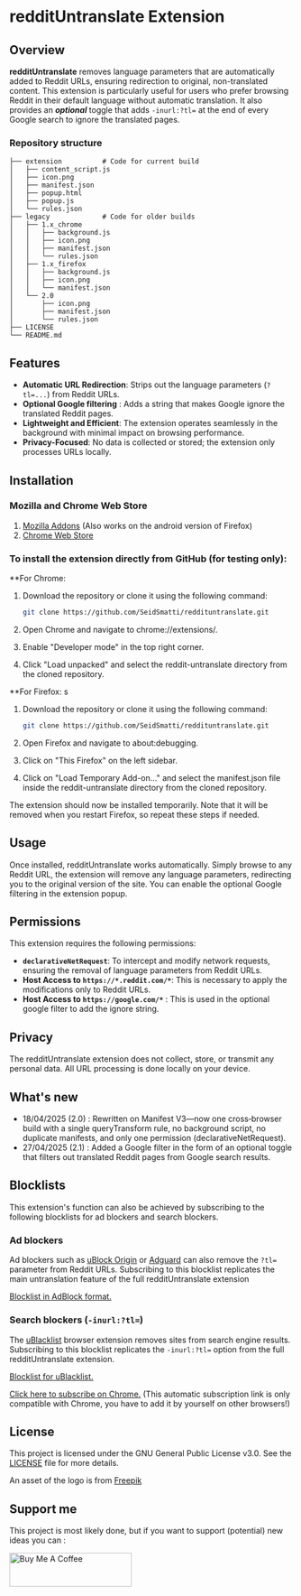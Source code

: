 # redditUntranslate Extension

## Overview

**redditUntranslate** removes language parameters that are automatically added to Reddit URLs, ensuring redirection to original, non-translated content. This extension is particularly useful for users who prefer browsing Reddit in their default language without automatic translation. It also provides an ***optional*** toggle that adds `-inurl:?tl=` at the end of every Google search to ignore the translated pages.

### Repository structure 
```text
├── extension          # Code for current build
│   ├── content_script.js
│   ├── icon.png
│   ├── manifest.json
│   ├── popup.html
│   ├── popup.js
│   └── rules.json
├── legacy             # Code for older builds
│   ├── 1.x_chrome
│   │   ├── background.js
│   │   ├── icon.png
│   │   ├── manifest.json
│   │   └── rules.json
│   ├── 1.x_firefox
│   │   ├── background.js
│   │   ├── icon.png
│   │   └── manifest.json
│   └── 2.0
│       ├── icon.png
│       ├── manifest.json
│       └── rules.json
├── LICENSE
└── README.md
```
## Features

- **Automatic URL Redirection**: Strips out the language parameters (`?tl=...`) from Reddit URLs.
- **Optional Google filtering** : Adds a string that makes Google ignore the translated Reddit pages.
- **Lightweight and Efficient**: The extension operates seamlessly in the background with minimal impact on browsing performance.
- **Privacy-Focused**: No data is collected or stored; the extension only processes URLs locally.

## Installation

### Mozilla and Chrome Web Store
1. [Mozilla Addons](https://addons.mozilla.org/addon/reddituntranslate/) (Also works on the android version of Firefox)
2. [Chrome Web Store](https://chromewebstore.google.com/detail/reddit-untranslate/eninkmbmgkpkcelmohdlgldafpkfpnaf)

### To install the extension directly from GitHub (for testing only):
**For Chrome:
1. Download the repository or clone it using the following command:

   ```sh
   git clone https://github.com/SeidSmatti/reddituntranslate.git
   ```


2. Open Chrome and navigate to chrome://extensions/.
3. Enable "Developer mode" in the top right corner.
4. Click "Load unpacked" and select the reddit-untranslate directory from the cloned repository.

**For Firefox:
s
1. Download the repository or clone it using the following command:
   ```sh
   git clone https://github.com/SeidSmatti/reddituntranslate.git
   ```

1. Open Firefox and navigate to about:debugging.
2. Click on "This Firefox" on the left sidebar.
3. Click on "Load Temporary Add-on..." and select the manifest.json file inside the reddit-untranslate directory from the cloned repository.

The extension should now be installed temporarily. Note that it will be removed when you restart Firefox, so repeat these steps if needed.


## Usage

Once installed, redditUntranslate works automatically. Simply browse to any Reddit URL, the extension will remove any language parameters, redirecting you to the original version of the site. You can enable the optional Google filtering in the extension popup.


## Permissions

This extension requires the following permissions:

- **`declarativeNetRequest`**: To intercept and modify network requests, ensuring the removal of language parameters from Reddit URLs.
- **Host Access to `https://*.reddit.com/*`**: This is necessary to apply the modifications only to Reddit URLs.
- **Host Access to `https://google.com/*`** : This is used in the optional google filter to add the ignore string.

    
## Privacy

The redditUntranslate extension does not collect, store, or transmit any personal data. All URL processing is done locally on your device.

## What's new
- 18/04/2025 (2.0) : Rewritten on Manifest V3—now one cross‑browser build with a single queryTransform rule, no background script, no duplicate manifests, and only one permission (declarativeNetRequest).
- 27/04/2025 (2.1) : Added a Google filter in the form of an optional toggle that filters out translated Reddit pages from Google search results.

## Blocklists

This extension's function can also be achieved by subscribing to the following blocklists for ad blockers and search blockers.

### Ad blockers

Ad blockers such as [uBlock Origin](https://ublockorigin.com) or [Adguard](https://adguard.com) can also remove the `?tl=` parameter from Reddit URLs. Subscribing to this blocklist replicates the main untranslation feature of the full redditUntranslate extension

[Blocklist in AdBlock format.](https://raw.githubusercontent.com/SeidSmatti/redditUntranslate/main/adblock.txt)

### Search blockers (`-inurl:?tl=`)

The [uBlacklist](https://github.com/iorate/ublacklist) browser extension removes sites from search engine results. Subscribing to this blocklist replicates the `-inurl:?tl=` option from the full redditUntranslate extension.

[Blocklist for uBlacklist.](https://raw.githubusercontent.com/SeidSmatti/redditUntranslate/main/ublacklist.txt)

[Click here to subscribe on Chrome.](https://iorate.github.io/ublacklist/subscribe?name=redditUntranslate&url=https://raw.githubusercontent.com/SeidSmatti/redditUntranslate/main/ublacklist.txt)  (This automatic subscription link is only compatible with Chrome, you have to add it by yourself on other browsers!)

## License

This project is licensed under the GNU General Public License v3.0. See the [LICENSE](LICENSE) file for more details.

An asset of the logo is from [Freepik](https://fr.freepik.com/)

## Support me

This project is most likely done, but if you want to support (potential) new ideas you can :

<a href="https://www.buymeacoffee.com/seidsmatti">
  <img src="https://cdn.buymeacoffee.com/buttons/v2/default-yellow.png" alt="Buy Me A Coffee" width="217" height="60">
</a>
